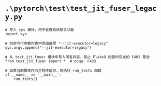 # `.\pytorch\test\test_jit_fuser_legacy.py`

```
# 导入 sys 模块，用于处理系统相关功能
import sys

# 向命令行参数列表中添加选项 "--jit-executor=legacy"
sys.argv.append("--jit-executor=legacy")

# 从 test_jit_fuser 模块中导入所有内容，禁止 Flake8 检查时引发的 F403 警告
from test_jit_fuser import *  # noqa: F403

# 如果当前脚本作为主程序运行，则执行 run_tests 函数
if __name__ == '__main__':
    run_tests()
```